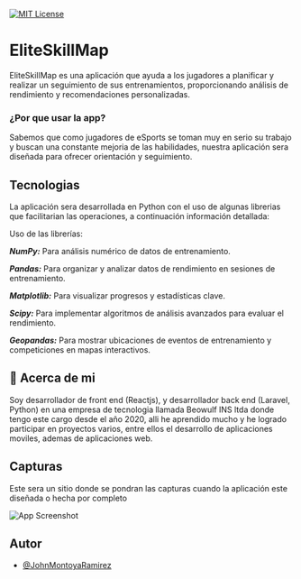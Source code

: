 


[![MIT License](https://img.shields.io/badge/License-MIT-green.svg)](https://choosealicense.com/licenses/mit/)
# EliteSkillMap

EliteSkillMap es una aplicación que ayuda a los jugadores a planificar y realizar un seguimiento de sus entrenamientos, proporcionando análisis de rendimiento y recomendaciones personalizadas.


### ¿Por que usar la app?
Sabemos que como jugadores de eSports se toman muy en serio su trabajo y buscan una constante mejoria de las habilidades, nuestra aplicación sera diseñada para ofrecer orientación y seguimiento.


## Tecnologias
La aplicación sera desarrollada en Python con el uso de algunas librerias que facilitarian las operaciones, a continuación información detallada:

Uso de las librerías:

***NumPy:*** Para análisis numérico de datos de entrenamiento.

***Pandas:*** Para organizar y analizar datos de rendimiento en sesiones de entrenamiento.

***Matplotlib:*** Para visualizar progresos y estadísticas clave.

***Scipy:*** Para implementar algoritmos de análisis avanzados para evaluar el rendimiento.

***Geopandas:*** Para mostrar ubicaciones de eventos de entrenamiento y competiciones en mapas interactivos.


## 🚀 Acerca de mi
Soy desarrollador de front end (Reactjs), y desarrollador back end (Laravel, Python) en una empresa de tecnologia llamada Beowulf INS ltda donde tengo este cargo desde el año 2020, alli he aprendido mucho y he logrado participar en proyectos varios, entre ellos el desarrollo de aplicaciones moviles, ademas de aplicaciones web.


## Capturas
Este sera un sitio donde se pondran las capturas cuando la aplicación este diseñada o hecha por completo

![App Screenshot](https://via.placeholder.com/468x300?text=App+Screenshot+Here)


## Autor

- [@JohnMontoyaRamirez](https://github.com/JohnMontoyaRamirez)

